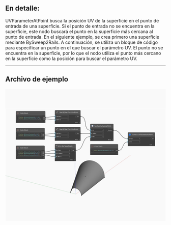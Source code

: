 ## En detalle:
UVParameterAtPoint busca la posición UV de la superficie en el punto de entrada de una superficie. Si el punto de entrada no se encuentra en la superficie, este nodo buscará el punto en la superficie más cercana al punto de entrada. En el siguiente ejemplo, se crea primero una superficie mediante BySweep2Rails. A continuación, se utiliza un bloque de código para especificar un punto en el que buscar el parámetro UV. El punto no se encuentra en la superficie, por lo que el nodo utiliza el punto más cercano en la superficie como la posición para buscar el parámetro UV.
___
## Archivo de ejemplo

![UVParameterAtPoint](./Autodesk.DesignScript.Geometry.Surface.UVParameterAtPoint_img.jpg)

